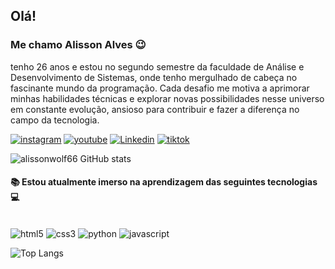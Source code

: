 ## Olá! 

### Me chamo Alisson Alves 😉
tenho 26 anos e estou no segundo semestre da faculdade de Análise e Desenvolvimento de Sistemas, onde tenho mergulhado de cabeça no fascinante mundo da programação. Cada desafio me motiva a aprimorar minhas habilidades técnicas e explorar novas possibilidades nesse universo em constante evolução, ansioso para contribuir e fazer a diferença no campo da tecnologia.

[![instagram](https://img.shields.io/badge/Instagram-E4405F?style=for-the-badge&logo=instagram&logoColor=white)](https://www.instagram.com/4lisson.4lves/?igsh=bjN2dHZwejZoZXZ5)
[![youtube](https://img.shields.io/badge/YouTube-FF0000?style=for-the-badge&logo=youtube&logoColor=white)](https://www.youtube.com/channel/UCEpHybIaZHjO4GTO3oWAAig)
[![Linkedin](https://img.shields.io/badge/LinkedIn-0077B5?style=for-the-badge&logo=linkedin&logoColor=white)](https://www.linkedin.com/in/alisson-alves-rodrigues-3a776430a/)
[![tiktok](https://img.shields.io/badge/TikTok-000000?style=for-the-badge&logo=tiktok&logoColor=white)](https://www.tiktok.com/@eo.wolf?_t=8mUGHguOLrS&_r=1)

![alissonwolf66 GitHub stats](https://github-readme-stats.vercel.app/api?username=alissonwolf66&show_icons=true&theme=dark)

#### 📚  Estou atualmente imerso na aprendizagem das seguintes tecnologias 💻
  <div style="display: inline_block"><br/>
 <img align+"center" alt="html5" src="https://img.shields.io/badge/HTML5-E34F26?style=for-the-badge&logo=html5&logoColor=white" />
 <img align+"center" alt="css3" src="https://img.shields.io/badge/CSS3-1572B6?style=for-the-badge&logo=css3&logoColor=white" />
 <img align+"center" alt="python" src="https://img.shields.io/badge/Python-3776AB?style=for-the-badge&logo=python&logoColor=white" />
 <img align+"center" alt="javascript" src="https://img.shields.io/badge/JavaScript-F7DF1E?style=for-the-badge&logo=javascript&logoColor=black" />

<div>

![Top Langs](https://github-readme-stats.vercel.app/api/top-langs/?username=a&langs_count=4)
